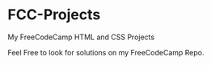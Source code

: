 # FCC-Projects
My FreeCodeCamp HTML and CSS Projects

Feel Free to look for solutions on my FreeCodeCamp Repo.
